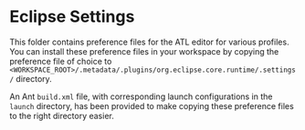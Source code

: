 # Eclipse Settings
This folder contains preference files for the ATL editor for various profiles. You can install these preference files in your workspace by copying the preference file of choice to `<WORKSPACE_ROOT>/.metadata/.plugins/org.eclipse.core.runtime/.settings/` directory.

An Ant `build.xml` file, with corresponding launch configurations in the `launch` directory, has been provided to make copying these preference files to the right directory easier.

